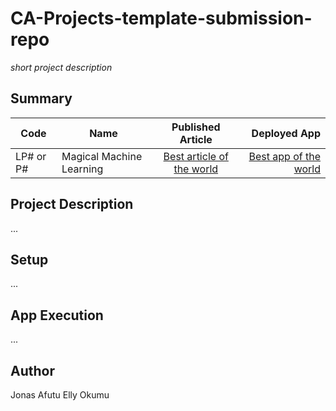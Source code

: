 # CA-Projects-template-submission-repo
*short project description*

## Summary
| Code      | Name        | Published Article |  Deployed App |
|-----------|-------------|:-------------:|------:|
| LP# or P# | Magical Machine Learning |  [Best article of the world](/) | [Best app of the world](/) |

## Project Description
...

## Setup
...

## App Execution
...

## Author
Jonas Afutu
Elly Okumu

